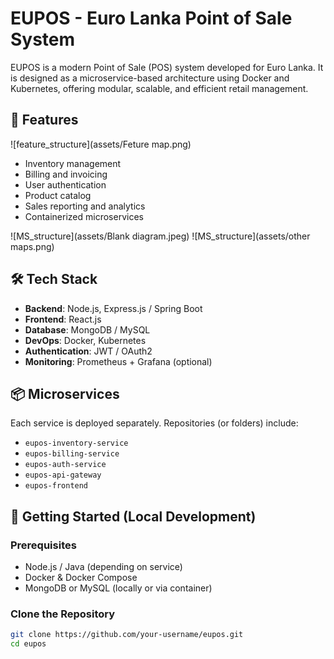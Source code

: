 # EUPOS - Euro Lanka Point of Sale System

EUPOS is a modern Point of Sale (POS) system developed for Euro Lanka. It is designed as a microservice-based architecture using Docker and Kubernetes, offering modular, scalable, and efficient retail management.

## 🚀 Features


![feature_structure](assets/Feture map.png)
- Inventory management
- Billing and invoicing
- User authentication
- Product catalog
- Sales reporting and analytics
- Containerized microservices

![MS_structure](assets/Blank diagram.jpeg)
![MS_structure](assets/other maps.png)


## 🛠 Tech Stack

- **Backend**: Node.js, Express.js / Spring Boot
- **Frontend**: React.js
- **Database**: MongoDB / MySQL
- **DevOps**: Docker, Kubernetes
- **Authentication**: JWT / OAuth2
- **Monitoring**: Prometheus + Grafana (optional)

## 📦 Microservices

Each service is deployed separately. Repositories (or folders) include:
- `eupos-inventory-service`
- `eupos-billing-service`
- `eupos-auth-service`
- `eupos-api-gateway`
- `eupos-frontend`

## 🧪 Getting Started (Local Development)

### Prerequisites

- Node.js / Java (depending on service)
- Docker & Docker Compose
- MongoDB or MySQL (locally or via container)

### Clone the Repository

```bash
git clone https://github.com/your-username/eupos.git
cd eupos
